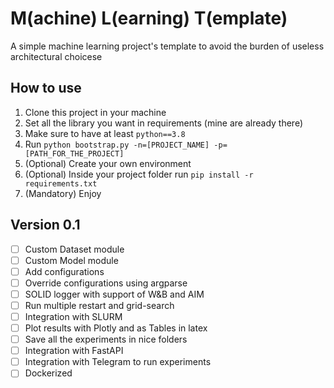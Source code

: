 # M(achine) L(earning) T(emplate)
A simple machine learning project's template to avoid the burden of useless architectural choicese

## How to use
1. Clone this project in your machine
2. Set all the library you want in requirements (mine are already there)
3. Make sure to have at least `python==3.8`
4. Run `python bootstrap.py -n=[PROJECT_NAME] -p=[PATH_FOR_THE_PROJECT]`
5. (Optional) Create your own environment
6. (Optional) Inside your project folder run `pip install -r requirements.txt`
7. (Mandatory) Enjoy

## Version 0.1
- [ ] Custom Dataset module
- [ ] Custom Model module
- [ ] Add configurations
- [ ] Override configurations using argparse
- [ ] SOLID logger with support of W&B and AIM
- [ ] Run multiple restart and grid-search
- [ ] Integration with SLURM
- [ ] Plot results with Plotly and as Tables in latex
- [ ] Save all the experiments in nice folders
- [ ] Integration with FastAPI
- [ ] Integration with Telegram to run experiments
- [ ] Dockerized
